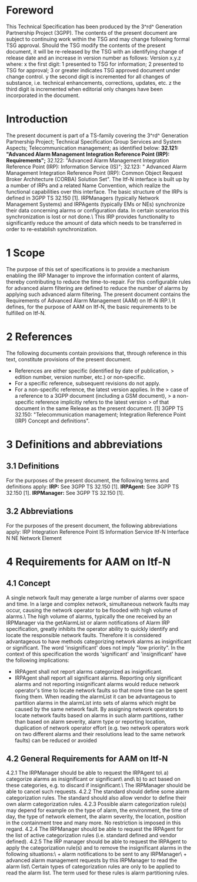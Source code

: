 # Foreword
This Technical Specification has been produced by the 3^rd^ Generation
Partnership Project (3GPP).
The contents of the present document are subject to continuing work within the
TSG and may change following formal TSG approval. Should the TSG modify the
contents of the present document, it will be re-released by the TSG with an
identifying change of release date and an increase in version number as
follows:
Version x.y.z
where:
x the first digit:
1 presented to TSG for information;
2 presented to TSG for approval;
3 or greater indicates TSG approved document under change control.
y the second digit is incremented for all changes of substance, i.e. technical
enhancements, corrections, updates, etc.
z the third digit is incremented when editorial only changes have been
incorporated in the document.
# Introduction
The present document is part of a TS-family covering the 3^rd^ Generation
Partnership Project; Technical Specification Group Services and System
Aspects; Telecommunication management; as identified below:
**32.121: \"Advanced Alarm Management Integration Reference Point (IRP):
Requirements\";**
32.122: \"Advanced Alarm Management Integration Reference Point (IRP):
Information Service (IS)\";
32.123: \" Advanced Alarm Management Integration Reference Point (IRP): Common
Object Request Broker Architecture (CORBA) Solution Set\".
The Itf-N interface is built up by a number of IRPs and a related Name
Convention, which realize the functional capabilities over this interface. The
basic structure of the IRPs is defined in 3GPP TS 32.150 [1].
IRPManagers (typically Network Management Systems) and IRPAgents (typically
EMs or NEs) synchronize their data concerning alarms or configuration data. In
certain scenarios this synchronization is lost or not done.\ This IRP provides
functionality to significantly reduce the amount of data which needs to be
transferred in order to re-establish synchronization.
# 1 Scope
The purpose of this set of specifications is to provide a mechanism enabling
the IRP Manager to improve the information content of alarms, thereby
contributing to reduce the time-to-repair. For this configurable rules for
advanced alarm filtering are defined to reduce the number of alarms by
applying such advanced alarm filtering.
The present document contains the Requirements of Advanced Alarm Management
(AAM) on Itf-N IRP.\ It defines, for the purpose of AAM on Itf-N, the basic
requirements to be fulfilled on Itf-N.
# 2 References
The following documents contain provisions that, through reference in this
text, constitute provisions of the present document.
  * References are either specific (identified by date of publication, > edition number, version number, etc.) or non‑specific.
  * For a specific reference, subsequent revisions do not apply.
  * For a non-specific reference, the latest version applies. In the > case of a reference to a 3GPP document (including a GSM document), > a non-specific reference implicitly refers to the latest version > of that document in the same Release as the present document.
[1] 3GPP TS 32.150: \"Telecommunication management; Integration Reference
Point (IRP) Concept and definitions\".
# 3 Definitions and abbreviations
## 3.1 Definitions
For the purposes of the present document, the following terms and definitions
apply:
**IRP:** See 3GPP TS 32.150 [1].
**IRPAgent:** See 3GPP TS 32.150 [1].
**IRPManager:** See 3GPP TS 32.150 [1].
## 3.2 Abbreviations
For the purposes of the present document, the following abbreviations apply:
IRP Integration Reference Point
IS Information Service
Itf-N Interface N
NE Network Element
# 4 Requirements for AAM on Itf-N
## 4.1 Concept
A single network fault may generate a large number of alarms over space and
time. In a large and complex network, simultaneous network faults may occur,
causing the network operator to be flooded with high volume of alarms.\ The
high volume of alarms, typically the one received by an IRPManager via the
getAlarmList or alarm notifications of Alarm IRP specification, greatly
inhibits the operator ability to quickly identify and locate the responsible
network faults.
Therefore it is considered advantageous to have methods categorizing network
alarms as insignificant or significant. The word \'insignificant\' does not
imply \"low priority\". In the context of this specification the words
\'significant\' and \'insignificant\' have the following implications:
  * IRPAgent shall not report alarms categorized as insignificant.
  * IRPAgent shall report all significant alarms.
Reporting only significant alarms and not reporting insignificant alarms would
reduce network operator\'s time to locate network faults so that more time can
be spent fixing them.
When reading the alarmList it can be advantageous to partition alarms in the
alarmList into sets of alarms which might be caused by the same network fault.
By assigning network operators to locate network faults based on alarms in
such alarm partitions, rather than based on alarm severity, alarm type or
reporting location, duplication of network operator effort (e.g. two network
operators work on two different alarms and their resolutions lead to the same
network faults) can be reduced or avoided
## 4.2 General Requirements for AAM on Itf-N
4.2.1 The IRPManager should be able to request the IRPAgent to\ a) categorize
alarms as insignificant or significant\ and\ b) to act based on these
categories, e.g. to discard if insignificant.\ The IRPManager should be able
to cancel such requests.
4.2.2 The standard should define some alarm categorization rules. The standard
should also allow vendor to define their own alarm categorization rules.
4.2.3 Possible alarm categorization rule(s) may depend for example on the type
of alarm, the environment, the time of day, the type of network element, the
alarm severity, the location, position in the containment tree and many more.
No restriction is imposed in this regard.
4.2.4 The IRPManager should be able to request the IRPAgent for the list of
active categorization rules (i.e. standard defined and vendor defined).
4.2.5 The IRP manager should be able to request the IRPAgent to apply the
categorization rule(s) and to remove the insignificant alarms in the following
situations:\ \+ alarm notifications to be sent to any IRPManager\ \+ advanced
alarm management requests by this IRPManager to read the alarm list\ Certain
types of categorization rules are only to be applied to read the alarm list.
The term used for these rules is alarm partitioning rules.
#